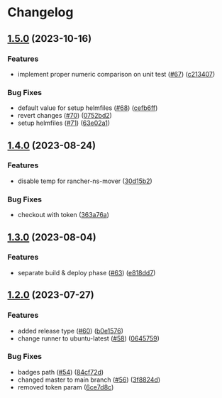 # Changelog

## [1.5.0](https://github.com/kitabisa/composite-actions/compare/v1.4.0...v1.5.0) (2023-10-16)


### Features

* implement proper numeric comparison on unit test ([#67](https://github.com/kitabisa/composite-actions/issues/67)) ([c213407](https://github.com/kitabisa/composite-actions/commit/c2134071364cd1b5c390c2b8afe30c996c7a700e))


### Bug Fixes

* default value for setup helmfiles ([#68](https://github.com/kitabisa/composite-actions/issues/68)) ([cefb6ff](https://github.com/kitabisa/composite-actions/commit/cefb6ff34548dc6c698edf81c5bbbb34ee6cd807))
* revert changes ([#70](https://github.com/kitabisa/composite-actions/issues/70)) ([0752bd2](https://github.com/kitabisa/composite-actions/commit/0752bd2ab901230dd2a29b39aa68c2df86f4f382))
* setup helmfiles ([#71](https://github.com/kitabisa/composite-actions/issues/71)) ([63e02a1](https://github.com/kitabisa/composite-actions/commit/63e02a1774d5cdf6b9458ee4e8625d0856a6ee5f))

## [1.4.0](https://github.com/kitabisa/composite-actions/compare/v1.3.0...v1.4.0) (2023-08-24)


### Features

* disable temp for rancher-ns-mover ([30d15b2](https://github.com/kitabisa/composite-actions/commit/30d15b2d997735f93733f43b64097dc8e569a81a))


### Bug Fixes

* checkout with token ([363a76a](https://github.com/kitabisa/composite-actions/commit/363a76ac680c76b7c29554c716913f1bf15dff76))

## [1.3.0](https://github.com/kitabisa/composite-actions/compare/v1.2.0...v1.3.0) (2023-08-04)


### Features

* separate build & deploy phase ([#63](https://github.com/kitabisa/composite-actions/issues/63)) ([e818dd7](https://github.com/kitabisa/composite-actions/commit/e818dd75b4d603774bf7d8e1ea44854718537deb))

## [1.2.0](https://github.com/kitabisa/composite-actions/compare/v1.1.0...v1.2.0) (2023-07-27)


### Features

* added release type ([#60](https://github.com/kitabisa/composite-actions/issues/60)) ([b0e1576](https://github.com/kitabisa/composite-actions/commit/b0e1576625ce8c481c1dae9ef12708567c707c3f))
* change runner to ubuntu-latest ([#58](https://github.com/kitabisa/composite-actions/issues/58)) ([0645759](https://github.com/kitabisa/composite-actions/commit/0645759a513ffd410ef39a47000fd6dc0870b1d7))


### Bug Fixes

* badges path ([#54](https://github.com/kitabisa/composite-actions/issues/54)) ([84cf72d](https://github.com/kitabisa/composite-actions/commit/84cf72de99605c9a1e0ea0839452cfc720a84ff1))
* changed master to main branch ([#56](https://github.com/kitabisa/composite-actions/issues/56)) ([3f8824d](https://github.com/kitabisa/composite-actions/commit/3f8824d2333ff369b3c4415da16d9a51aae4c4ea))
* removed token param ([6ce7d8c](https://github.com/kitabisa/composite-actions/commit/6ce7d8c0af9affa00f42a071f81c90bdbd521dca))
